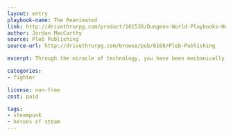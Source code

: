 ```yaml
---
layout: entry
playbook-name: The Reanimated
link: http://drivethrurpg.com/product/161538/Dungeon-World-Playbooks-Heroes-of-Steam-Bundle
author: Jordan MacCarthy
source: Pleb Publishing
source-url: http://drivethrurpg.com/browse/pub/6168/Pleb-Publishing

excerpt: Through the miracle of technology, you have been mechanically resurrected from death.

categories:
- fighter

license: non-free
cost: paid

tags:
- steampunk
- heroes of steam
---
```

